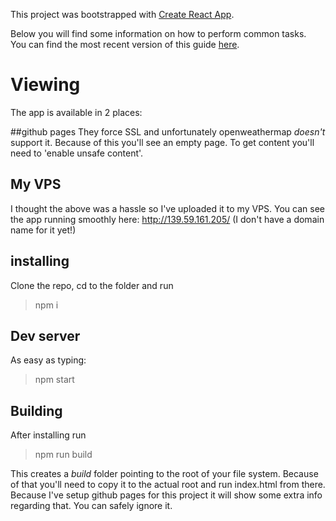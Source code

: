 This project was bootstrapped with [Create React App](https://github.com/facebookincubator/create-react-app).

Below you will find some information on how to perform common tasks.<br>
You can find the most recent version of this guide [here](https://github.com/facebookincubator/create-react-app/blob/master/packages/react-scripts/template/README.md).

# Viewing

The app is available in 2 places:

##github pages
They force SSL and unfortunately openweathermap *doesn't* support it.
Because of this you'll see an empty page.
To get content you'll need to 'enable unsafe content'.

## My VPS
I thought the above was a hassle so I've uploaded it to my VPS.
You can see the app running smoothly here: http://139.59.161.205/
(I don't have a domain name for it yet!)

## installing
Clone the repo, cd to the folder and run
> npm i

## Dev server
As easy as typing:
> npm start

## Building

After installing run
> npm run build

This creates a _build_ folder pointing to the root of your file system.
Because of that you'll need to copy it to the actual root and run index.html from there.
Because I've setup github pages for this project it will show some extra info regarding that.
You can safely ignore it.
